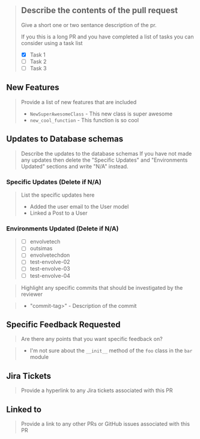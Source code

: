 > ## Describe the contents of the pull request
> Give a short one or two sentance description of the pr.
>
> If you this is a long PR and you have completed a list of tasks you can consider using a task list
> * [x] Task 1 
> * [ ] Task 2
> * [ ] Task 3

## New Features
> Provide a list of new features that are included
>
> * `NewSuperAwesomeClass` - This new class is super awesome
> * `new_cool_function` - This function is so cool 

## Updates to Database schemas
> Describe the updates to the database schemas 
> If you have not made any updates then delete the "Specific Updates" and "Environments Updated" sections and write "N/A" instead.

### Specific Updates (Delete if N/A)
> List the specific updates here 
> * Added the user email to the User model
> * Linked a Post to a User

### Environments Updated (Delete if N/A)
> * [ ] envolvetech 
> * [ ] outsimas
> * [ ] envolvetechdon
> * [ ] test-envolve-02
> * [ ] test-envolve-03
> * [ ] test-envolve-04

> Highlight any specific commits that should be investigated by the reviewer 

> * "commit-tag>" - Description of the commit

## Specific Feedback Requested
> Are there any points that you want specific feedback on?

> * I'm not sure about the `__init__` method of the `foo` class in the `bar` module

## Jira Tickets
> Provide a hyperlink to any Jira tickets associated with this PR

## Linked to
> Provide a link to any other PRs or GitHub issues associated with this PR